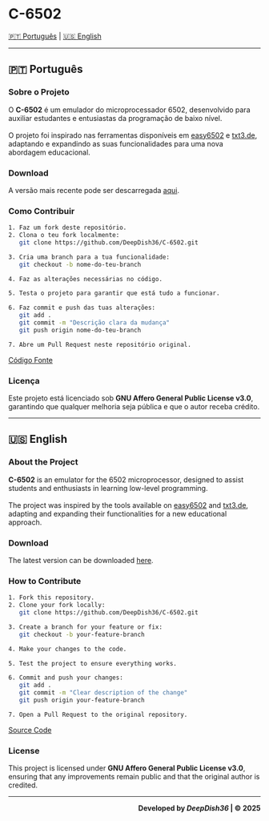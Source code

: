 # C-6502 

[🇵🇹 Português](#português) | [🇺🇸 English](#english)

---

## <h2 id="português">🇵🇹 **Português**</h2>
### Sobre o Projeto
O **C-6502** é um emulador do microprocessador 6502, desenvolvido para auxiliar estudantes e entusiastas da programação de baixo nível.<br/><br/>
O projeto foi inspirado nas ferramentas disponíveis em [easy6502](https://skilldrick.github.io/easy6502/) e [txt3.de](txt3.de), adaptando e expandindo as suas funcionalidades para uma nova abordagem educacional.
### Download
A versão mais recente pode ser descarregada [aqui](https://github.com/DeepDish36/C-6502/releases/latest).

### Como Contribuir
```bash
1. Faz um fork deste repositório.
2. Clona o teu fork localmente:
   git clone https://github.com/DeepDish36/C-6502.git

3. Cria uma branch para a tua funcionalidade:
   git checkout -b nome-do-teu-branch

4. Faz as alterações necessárias no código.

5. Testa o projeto para garantir que está tudo a funcionar.

6. Faz commit e push das tuas alterações:
   git add .
   git commit -m "Descrição clara da mudança"
   git push origin nome-do-teu-branch

7. Abre um Pull Request neste repositório original.
```
[Código Fonte](https://github.com/DeepDish36/C-6502)

### Licença
Este projeto está licenciado sob **GNU Affero General Public License v3.0**, garantindo que qualquer melhoria seja pública e que o autor receba crédito.

---

## <h2 id="english">🇺🇸 **English**</h2>
### About the Project
**C-6502** is an emulator for the 6502 microprocessor, designed to assist students and enthusiasts in learning low-level programming.<br/><br/>
The project was inspired by the tools available on [easy6502](https://skilldrick.github.io/easy6502/) and [txt3.de](txt3.de), adapting and expanding their functionalities for a new educational approach.
### Download
The latest version can be downloaded [here](https://github.com/DeepDish36/C-6502/releases/latest).

### How to Contribute
```bash
1. Fork this repository.
2. Clone your fork locally:
   git clone https://github.com/DeepDish36/C-6502.git

3. Create a branch for your feature or fix:
   git checkout -b your-feature-branch

4. Make your changes to the code.

5. Test the project to ensure everything works.

6. Commit and push your changes:
   git add .
   git commit -m "Clear description of the change"
   git push origin your-feature-branch

7. Open a Pull Request to the original repository.
```
[Source Code](https://github.com/DeepDish36/C-6502)

### License
This project is licensed under **GNU Affero General Public License v3.0**, ensuring that any improvements remain public and that the original author is credited.

---
<b>
  <p align=end>Developed by <i>DeepDish36</i> | © 2025</p>
</b>
